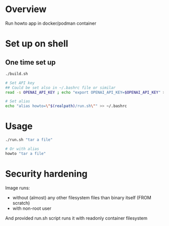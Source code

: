 # Overview

Run howto app in docker/podman container

# Set up on shell

## One time set up
```bash
./build.sh

# Set API key
## Could be set also in ~/.bashrc file or similar
read -s OPENAI_API_KEY ; echo "export OPENAI_API_KEY=$OPENAI_API_KEY" >> <some_rc_file_loaded_at_shell>

# Set alias 
echo "alias howto=\"$(realpath)/run.sh\"" >> ~/.bashrc
```

# Usage

```bash
./run.sh "tar a file"

# Or with alias
howto "tar a file"
```

# Security hardening

Image runs:
- without (almost) any other filesystem files than binary itself (FROM scratch) 
- with non-root user

And provided run.sh script runs it with readonly container filesystem
